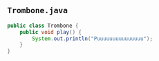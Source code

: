 ## `Trombone.java`

```java
public class Trombone {
    public void play() {
        System.out.println("Puuuuuuuuuuuuuuu");
    }
}
```
